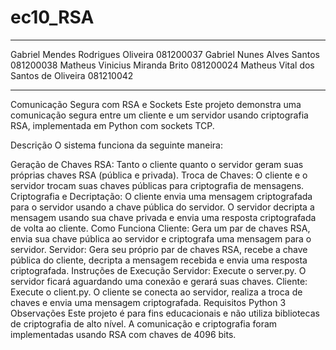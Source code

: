 # ec10_RSA

---

Gabriel Mendes Rodrigues Oliveira        081200037
Gabriel Nunes Alves Santos               081200038
Matheus Vinicius Miranda Brito           081200024
Matheus Vital dos Santos de Oliveira     081210042

---

Comunicação Segura com RSA e Sockets
Este projeto demonstra uma comunicação segura entre um cliente e um servidor usando criptografia RSA, implementada em Python com sockets TCP.

Descrição
O sistema funciona da seguinte maneira:

Geração de Chaves RSA: Tanto o cliente quanto o servidor geram suas próprias chaves RSA (pública e privada).
Troca de Chaves: O cliente e o servidor trocam suas chaves públicas para criptografia de mensagens.
Criptografia e Decriptação: O cliente envia uma mensagem criptografada para o servidor usando a chave pública do servidor. O servidor decripta a mensagem usando sua chave privada e envia uma resposta criptografada de volta ao cliente.
Como Funciona
Cliente: Gera um par de chaves RSA, envia sua chave pública ao servidor e criptografa uma mensagem para o servidor.
Servidor: Gera seu próprio par de chaves RSA, recebe a chave pública do cliente, decripta a mensagem recebida e envia uma resposta criptografada.
Instruções de Execução
Servidor: Execute o server.py. O servidor ficará aguardando uma conexão e gerará suas chaves.
Cliente: Execute o client.py. O cliente se conecta ao servidor, realiza a troca de chaves e envia uma mensagem criptografada.
Requisitos
Python 3
Observações
Este projeto é para fins educacionais e não utiliza bibliotecas de criptografia de alto nível.
A comunicação e criptografia foram implementadas usando RSA com chaves de 4096 bits.
